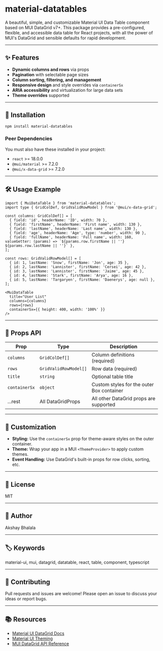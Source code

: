 # material-datatables

A beautiful, simple, and customizable Material UI Data Table component based on MUI DataGrid v7+. This package provides a pre-configured, flexible, and accessible data table for React projects, with all the power of MUI's DataGrid and sensible defaults for rapid development.

---

## ✨ Features
- **Dynamic columns and rows** via props
- **Pagination** with selectable page sizes
- **Column sorting, filtering, and management**
- **Responsive design** and style overrides via `containerSx`
- **ARIA accessibility** and virtualization for large data sets
- **Theme overrides** supported

---

## 🚀 Installation

```bash
npm install material-datatables
```

### Peer Dependencies
You must also have these installed in your project:
- `react` >= 18.0.0
- `@mui/material` >= 7.2.0
- `@mui/x-data-grid` >= 7.2.0

---

## 🛠️ Usage Example

```tsx
import { MuiDataTable } from 'material-datatables';
import type { GridColDef, GridValidRowModel } from '@mui/x-data-grid';

const columns: GridColDef[] = [
  { field: 'id', headerName: 'ID', width: 70 },
  { field: 'firstName', headerName: 'First name', width: 130 },
  { field: 'lastName', headerName: 'Last name', width: 130 },
  { field: 'age', headerName: 'Age', type: 'number', width: 90 },
  { field: 'fullName', headerName: 'Full name', width: 160, valueGetter: (params) => `${params.row.firstName || ''} ${params.row.lastName || ''}` },
];

const rows: GridValidRowModel[] = [
  { id: 1, lastName: 'Snow', firstName: 'Jon', age: 35 },
  { id: 2, lastName: 'Lannister', firstName: 'Cersei', age: 42 },
  { id: 3, lastName: 'Lannister', firstName: 'Jaime', age: 45 },
  { id: 4, lastName: 'Stark', firstName: 'Arya', age: 16 },
  { id: 5, lastName: 'Targaryen', firstName: 'Daenerys', age: null },
];

<MuiDataTable
  title="User List"
  columns={columns}
  rows={rows}
  containerSx={{ height: 400, width: '100%' }}
/>
```

---

## 📑 Props API

| Prop           | Type                | Description                              |
|----------------|---------------------|------------------------------------------|
| `columns`      | `GridColDef[]`      | Column definitions (required)            |
| `rows`         | `GridValidRowModel[]`| Row data (required)                      |
| `title`        | `string`            | Optional table title                     |
| `containerSx`  | `object`            | Custom styles for the outer Box container|
| ...rest        | All DataGridProps   | All other DataGrid props are supported   |

---

## 🎨 Customization
- **Styling:** Use the `containerSx` prop for theme-aware styles on the outer container.
- **Theme:** Wrap your app in a MUI `<ThemeProvider>` to apply custom themes.
- **Event Handling:** Use DataGrid's built-in props for row clicks, sorting, etc.

---

## 📝 License
MIT

---

## 👤 Author
Akshay Bhalala

---

## 🏷️ Keywords
material-ui, mui, datagrid, datatable, react, table, component, typescript 

---

## 🤝 Contributing
Pull requests and issues are welcome! Please open an issue to discuss your ideas or report bugs.

---

## 📚 Resources
- [Material UI DataGrid Docs](https://mui.com/x/react-data-grid/)
- [Material UI Theming](https://mui.com/material-ui/customization/theming/)
- [MUI DataGrid API Reference](https://mui.com/x/api/data-grid/data-grid/) 
